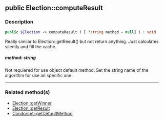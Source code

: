 ## public Election::computeResult

### Description    

```php
public $Election -> computeResult ( [ ?string method = null] ) : void
```

Really similar to Election::getResult() but not return anything. Just calculates silently and fill the cache.
    

##### **method:** *string*   
Not requiered for use object default method. Set the string name of the algorithm for use an specific one.
    

---------------------------------------

### Related method(s)      

* [Election::getWinner](../Election%20Class/public%20Election--getWinner.md)    
* [Election::getResult](../Election%20Class/public%20Election--getResult.md)    
* [Condorcet::getDefaultMethod](../Condorcet%20Class/public%20Condorcet--getDefaultMethod.md)    
